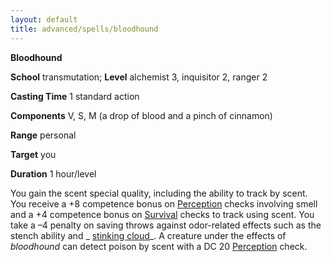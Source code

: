 ```yaml
---
layout: default
title: advanced/spells/bloodhound
---
```

 **Bloodhound**

**School** transmutation; **Level** alchemist 3, inquisitor 2, ranger 2

**Casting Time** 1 standard action

**Components** V, S, M (a drop of blood and a pinch of cinnamon)

**Range** personal

**Target** you

**Duration** 1 hour/level

You gain the scent special quality, including the ability to track by scent. You receive a +8 competence bonus on [Perception](../../skills/perception#_perception) checks involving smell and a +4 competence bonus on [Survival](../../skills/survival#_survival) checks to track using scent. You take a –4 penalty on saving throws against odor-related effects such as the stench ability and _ [stinking cloud](../../spells/stinkingCloud#_stinking-cloud)_. A creature under the effects of _bloodhound_ can detect poison by scent with a DC 20 [Perception](../../skills/perception#_perception) check.

